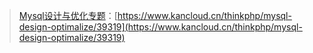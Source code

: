 > [Mysql设计与优化专题](https://www.kancloud.cn/thinkphp/mysql-design-optimalize)：[https://www.kancloud.cn/thinkphp/mysql-design-optimalize/39319](https://www.kancloud.cn/thinkphp/mysql-design-optimalize/39319)



